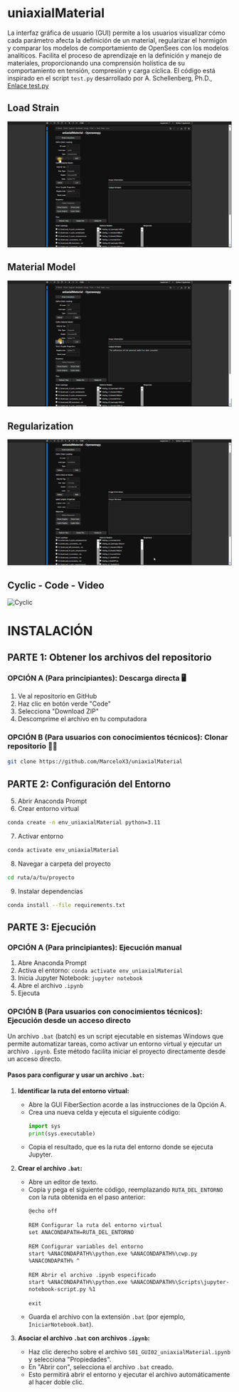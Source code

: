 # uniaxialMaterial
La interfaz gráfica de usuario (GUI) permite a los usuarios visualizar cómo cada parámetro afecta la definición de un material, regularizar el hormigón y comparar los modelos de comportamiento de OpenSees con los modelos analíticos. Facilita el proceso de aprendizaje en la definición y manejo de materiales, proporcionando una comprensión holística de su comportamiento en tensión, compresión y carga cíclica. El código está inspirado en el script `test.py` desarrollado por A. Schellenberg, Ph.D., [Enlace test.py](https://github.com/fmckenna/OpenSees/blob/master/SRC/interpreter/test.py)

## Load Strain
![Load Strain](assets/01_Load_Strain.gif)
## Material Model
![Material Model](assets/02_Material_Model_1.gif)
## Regularization
![Regularization](assets/02_Regularization.gif)
## Cyclic - Code - Video
![Cyclic](assets/03_Cyclic_2.gif)

# INSTALACIÓN

## PARTE 1: Obtener los archivos del repositorio

### OPCIÓN A (Para principiantes): Descarga directa 🖥️
1. Ve al repositorio en GitHub
2. Haz clic en botón verde "Code"
3. Selecciona "Download ZIP"
4. Descomprime el archivo en tu computadora

### OPCIÓN B (Para usuarios con conocimientos técnicos): Clonar repositorio 👨‍💻
```bash
git clone https://github.com/MarceloX3/uniaxialMaterial
```

## PARTE 2: Configuración del Entorno
5. Abrir Anaconda Prompt
6. Crear entorno virtual
```bash
conda create -n env_uniaxialMaterial python=3.11
```
7. Activar entorno
```bash
conda activate env_uniaxialMaterial
```
8. Navegar a carpeta del proyecto
```bash
cd ruta/a/tu/proyecto
```
9. Instalar dependencias
```bash
conda install --file requirements.txt
```

## PARTE 3: Ejecución

### OPCIÓN A (Para principiantes): Ejecución manual
1. Abre Anaconda Prompt
2. Activa el entorno: `conda activate env_uniaxialMaterial`
3. Inicia Jupyter Notebook: `jupyter notebook`
4. Abre el archivo `.ipynb`
5. Ejecuta

### OPCIÓN B (Para usuarios con conocimientos técnicos): Ejecución desde un acceso directo

Un archivo `.bat` (batch) es un script ejecutable en sistemas Windows que permite automatizar tareas, como activar un entorno virtual y ejecutar un archivo `.ipynb`. Este método facilita iniciar el proyecto directamente desde un acceso directo.

#### Pasos para configurar y usar un archivo `.bat`:

1. **Identificar la ruta del entorno virtual:**
   - Abre la GUI FiberSection acorde a las instrucciones de la Opción A.
   - Crea una nueva celda y ejecuta el siguiente código:
     ```python
     import sys
     print(sys.executable)
     ```
   - Copia el resultado, que es la ruta del entorno donde se ejecuta Jupyter.

2. **Crear el archivo `.bat`:**
   - Abre un editor de texto.
   - Copia y pega el siguiente código, reemplazando `RUTA_DEL_ENTORNO` con la ruta obtenida en el paso anterior:
     ```batch
     @echo off

     REM Configurar la ruta del entorno virtual
     set ANACONDAPATH=RUTA_DEL_ENTORNO

     REM Configurar variables del entorno
     start %ANACONDAPATH%\python.exe %ANACONDAPATH%\cwp.py %ANACONDAPATH% ^

     REM Abrir el archivo .ipynb especificado
     start %ANACONDAPATH%\python.exe %ANACONDAPATH%\Scripts\jupyter-notebook-script.py %1

     exit
     ```
   - Guarda el archivo con la extensión `.bat` (por ejemplo, `IniciarNotebook.bat`).

3. **Asociar el archivo `.bat` con archivos `.ipynb`:**
   - Haz clic derecho sobre el archivo `S01_GUI02_uniaxialMaterial.ipynb` y selecciona "Propiedades".
   - En "Abrir con", selecciona el archivo `.bat` creado.
   - Esto permitirá abrir el entorno y ejecutar el archivo automáticamente al hacer doble clic.
